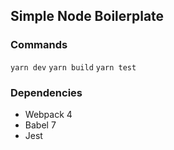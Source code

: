 ## Simple Node Boilerplate

### Commands


`yarn dev`
`yarn build`
`yarn test`


### Dependencies

 - Webpack 4 
 - Babel 7 
 - Jest
